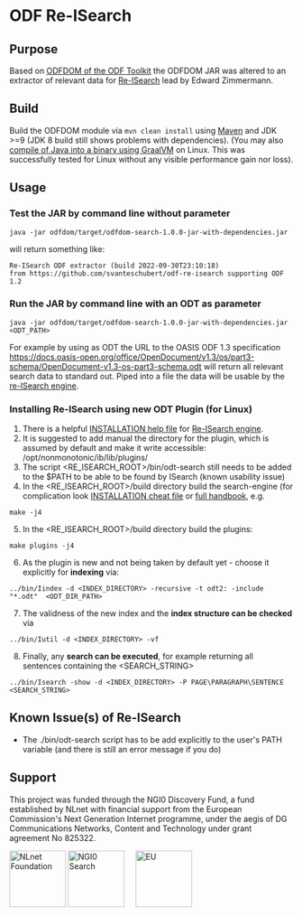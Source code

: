 # ODF Re-ISearch

## Purpose

Based on [ODFDOM of the ODF Toolkit](https://github.com/tdf/odftoolkit/tree/master/odfdom) the ODFDOM JAR was altered to an extractor of relevant data for [Re-ISearch](https://github.com/re-Isearch/re-Isearch) lead by Edward Zimmermann.

## Build

Build the ODFDOM module via `mvn clean install` using [Maven](https://maven.apache.org/download.cgi) and JDK >=9 (JDK 8 build still shows problems with dependencies).
(You may also [compile of Java into a binary using GraalVM](https://www.graalvm.org/reference-manual/native-image/) on Linux.
This was successfully tested for Linux without any visible performance gain nor loss).

## Usage

### Test the JAR by command line without parameter

`java -jar odfdom/target/odfdom-search-1.0.0-jar-with-dependencies.jar`

will return something like:

```
Re-ISearch ODF extractor (build 2022-09-30T23:10:18)
from https://github.com/svanteschubert/odf-re-isearch supporting ODF 1.2
```

### Run the JAR by command line with an ODT as parameter

`java -jar odfdom/target/odfdom-search-1.0.0-jar-with-dependencies.jar <ODT_PATH>`

For example by using as ODT the URL to the OASIS ODF 1.3 specification
<https://docs.oasis-open.org/office/OpenDocument/v1.3/os/part3-schema/OpenDocument-v1.3-os-part3-schema.odt>
will return all relevant search data to standard out.
Piped into a file the data will be usable by the [re-ISearch engine](https://github.com/re-Isearch/re-Isearch/blob/master/docs/re-Isearch-Handbook.pdf).

### Installing Re-ISearch using new ODT Plugin (for Linux)
 
 1. There is a helpful [INSTALLATION help file](https://github.com/re-Isearch/re-Isearch/blob/master/INSTALLATION) for [Re-ISearch engine](https://github.com/re-Isearch/re-Isearch).
 2. It is suggested to add manual the directory for the plugin, which is assumed by default and make it write accessible: /opt/nonmonotonic/ib/lib/plugins/
 3. The script <RE_ISEARCH_ROOT>/bin/odt-search still needs to be added to the $PATH to be able to be found by ISearch (known usability issue)
 4. In the <RE_ISEARCH_ROOT>/build directory build the search-engine (for complication look [INSTALLATION cheat file](https://github.com/re-Isearch/re-Isearch/blob/master/INSTALLATION) or [full handbook](https://github.com/re-Isearch/re-Isearch/blob/master/docs/re-Isearch-Handbook.pdf), e.g.
 ```
 make -j4
 ```
 5. In the <RE_ISEARCH_ROOT>/build directory build the plugins:
 ```
 make plugins -j4
 ```
 6. As the plugin is new and not being taken by default yet - choose it explicitly for **indexing** via:
```
../bin/Iindex -d <INDEX_DIRECTORY> -recursive -t odt2: -include "*.odt"  <ODT_DIR_PATH>
```
 7. The validness of the new index and the **index structure can be checked** via 
```
../bin/Iutil -d <INDEX_DIRECTORY> -vf
```
 8. Finally, any **search can be executed**, for example returning all sentences containing the <SEARCH_STRING>
```
../bin/Isearch -show -d <INDEX_DIRECTORY> -P PAGE\PARAGRAPH\SENTENCE <SEARCH_STRING>
```
## Known Issue(s) of Re-ISearch 

* The ./bin/odt-search script has to be add explicitly to the user's PATH variable (and there is still an error message if you do)

## Support

This project was funded through the NGI0 Discovery Fund, a fund established by NLnet with financial support from the European Commission's Next Generation Internet programme, under the aegis of DG Communications Networks, Content and Technology under grant agreement No 825322.

<IMG SRC="https://nlnet.nl/image/logo_nlnet.svg" ALT="NLnet Foundation" height=100> <IMG SRC="https://nlnet.nl/logo/NGI/NGIZero-green.hex.svg" ALT="NGI0 Search" height=100> &nbsp; &nbsp; <IMG SRC="https://ngi.eu/wp-content/uploads/sites/77/2017/10/bandiera_stelle.png" ALT="EU" height=100>
